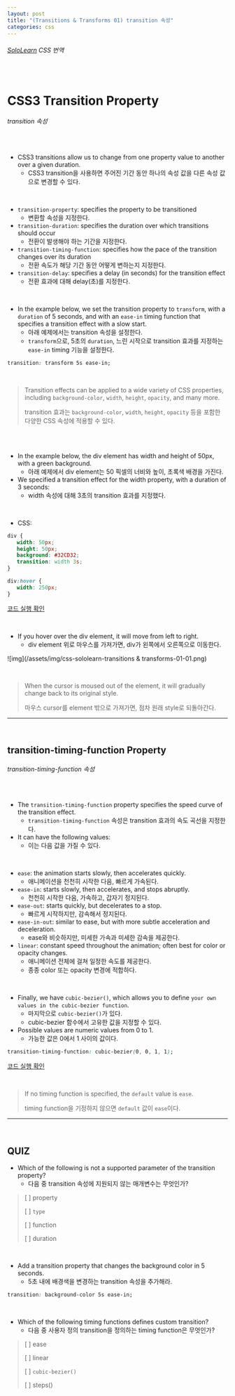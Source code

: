 ```yaml
---
layout: post
title: "(Transitions & Transforms 01) transition 속성"
categories: css
---
```


###### [SoloLearn](https://www.sololearn.com/) CSS 번역

<br>

# CSS3 Transition Property

###### transition 속성

<br>

- CSS3 transitions allow us to change from one property value to another over a given duration.
  - CSS3 transition을 사용하면 주어진 기간 동안 하나의 속성 값을 다른 속성 값으로 변경할 수 있다.

<br>

- `transition-property`: specifies the property to be transitioned
  - 변환할 속성을 지정한다.
- `transition-duration`: specifies the duration over which transitions should occur
  - 전환이 발생해야 하는 기간을 지정한다.
- `transition-timing-function`: specifies how the pace of the transition changes over its duration
  - 전환 속도가 해당 기간 동안 어떻게 변하는지 지정한다.
- `transition-delay`: specifies a delay (in seconds) for the transition effect
  - 전환 효과에 대해 delay(초)를 지정한다.

<br>

- In the example below, we set the transition property to `transform`, with a `duration` of 5 seconds, and with an `ease-in` timing function that specifies a transition effect with a slow start.
  - 아래 예제에서는 transition 속성을 설정한다.
  - `transform`으로, 5초의 `duration`, 느린 시작으로 transition 효과를 지정하는 `ease-in` timing 기능을 설정한다.

```css
transition: transform 5s ease-in;
```

<br>

> Transition effects can be applied to a wide variety of CSS properties, including `background-color`, `width`, `height`, `opacity`, and many more.
>
> transition 효과는 `background-color`, `width`, `height`, `opacity` 등을 포함한 다양한 CSS 속성에 적용할 수 있다.

<br>

<br>

- In the example below, the div element has width and height of 50px, with a green background.
  - 아래 예제에서 div element는 50 픽셀의 너비와 높이, 초록색 배경을 가진다.
- We specified a transition effect for the width property, with a duration of 3 seconds:
  - width 속성에 대해 3초의 transition 효과를 지정했다.

<br>

- CSS:

```css
div {
   width: 50px;
   height: 50px;
   background: #32CD32;
   transition: width 3s;
}

div:hover {
   width: 250px;
}
```

[코드 실행 확인](https://code.sololearn.com/620/#css)

<br>

- If you hover over the div element, it will move from left to right.
  - div element 위로 마우스를 가져가면, div가 왼쪽에서 오른쪽으로 이동한다.

![img](/assets/img/css-sololearn-transitions & transforms-01-01.png)

<br>

> When the cursor is moused out of the element, it will gradually change back to its original style.
>
> 마우스 cursor를 element 밖으로 가져가면, 점차 원래 style로 되돌아간다.

------

<br>

## transition-timing-function Property

###### transition-timing-function 속성

<br>

- The `transition-timing-function` property specifies the speed curve of the transition effect.
  - `transition-timing-function` 속성은 transition 효과의 속도 곡선을 지정한다.
- It can have the following values:
  - 이는 다음 값을 가질 수 있다.

<br>

- `ease`: the animation starts slowly, then accelerates quickly.
  - 애니메이션을 천천히 시작한 다음, 빠르게 가속된다.
- `ease-in`: starts slowly, then accelerates, and stops abruptly.
  - 천천히 시작한 다음, 가속하고, 갑자기 정지된다.
- `ease-out`: starts quickly, but decelerates to a stop.
  - 빠르게 시작하지만, 감속해서 정지된다.
- `ease-in-out`: similar to ease, but with more subtle acceleration and deceleration.
  - ease와 비슷하지만, 미세한 가속과 미세한 감속을 제공한다.
- `linear`: constant speed throughout the animation; often best for color or opacity changes.
  - 애니메이션 전체에 걸쳐 일정한 속도를 제공한다.
  - 종종 color 또는 opacity 변경에 적합하다.

<br>

- Finally, we have `cubic-bezier()`, which allows you to define `your own values in the cubic-bezier function`.
  - 마지막으로 `cubic-bezier()`가 있다.
  - cubic-bezier 함수에서 고유한 값을 지정할 수 있다.
- Possible values are numeric values from 0 to 1.
  - 가능한 값은 0에서 1 사이의 값이다.

```css
transition-timing-function: cubic-bezier(0, 0, 1, 1);
```

[코드 실행 확인](https://code.sololearn.com/621/#css)

<br>

> If no timing function is specified, the `default` value is `ease`.
>
> timing function을 기정하지 않으면 `default` 값이 `ease`이다.

------

<br>

## QUIZ

- Which of the following is not a supported parameter of the transition property?
  - 다음 중 transition 속성에 지원되지 않는 매개변수는 무엇인가?

> [ ] property
>
> [ ] `type`
>
> [ ] function
>
> [ ] duration

<br>

- Add a transition property that changes the background color in 5 seconds.
  - 5초 내에 배경색을 변경하는 transition 속성을 추가해라.

```css
transition: background-color 5s ease-in;
```

<br>

- Which of the following timing functions defines custom transition?
  - 다음 중 사용자 정의 transition을 정의하는 timing function은 무엇인가?

> [ ] ease
>
> [ ] linear
>
> [ ] `cubic-bezier()`
>
> [ ] steps()

<br>